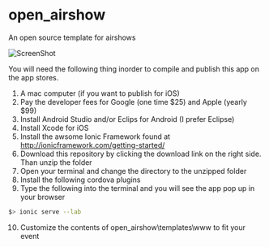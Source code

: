 # open_airshow
An open source template for airshows

![ScreenShot](https://drive.google.com/file/d/12f8wgjN5qxak2GPRbKLwzgBuxqMQgcVgag/view?usp=sharing)

You will need the following thing inorder to compile and publish this app on the app stores.
   1. A mac computer (if you want to publish for iOS)
   2. Pay the developer fees for Google (one time $25) and Apple (yearly $99)
   3. Install Android Studio and/or Eclips for Android (I prefer Eclipse)
   4. Install Xcode for iOS
   5. Install the awsome Ionic Framework found at http://ionicframework.com/getting-started/
   6. Download this repository by clicking the download link on the right side. Than unzip the folder
   7. Open your terminal and change the directory to the unzipped folder
   8. Install the following cordova plugins
   9. Type the following into the terminal and you will see the app pop up in your browser
```bash
$> ionic serve --lab
```
   10. Customize the contents of open_airshow\templates\www to fit your event
